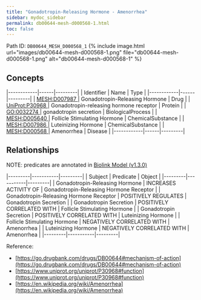 ```yaml
---
title: "Gonadotropin-Releasing Hormone - Amenorrhea"
sidebar: mydoc_sidebar
permalink: db00644-mesh-d000568-1.html
toc: false 
---
```



Path ID: `DB00644_MESH_D000568_1`
{% include image.html url="images/db00644-mesh-d000568-1.png" file="db00644-mesh-d000568-1.png" alt="db00644-mesh-d000568-1" %}

## Concepts

|------------|------|---------|
| Identifier | Name | Type    |
|------------|------|---------|
| <a href="https://identifiers.org/MESH:D007987">MESH:D007987 </a> | Gonadotropin-Releasing Hormone | Drug |
| <a href="https://identifiers.org/UniProt:P30968">UniProt:P30968 </a> | Gonadotropin-releasing hormone receptor | Protein |
| <a href="https://identifiers.org/GO:0032274">GO:0032274 </a> | gonadotropin secretion | BiologicalProcess |
| <a href="https://identifiers.org/MESH:D005640">MESH:D005640 </a> | Follicle Stimulating Hormone | ChemicalSubstance |
| <a href="https://identifiers.org/MESH:D007986">MESH:D007986 </a> | Luteinizing Hormone | ChemicalSubstance |
| <a href="https://identifiers.org/MESH:D000568">MESH:D000568 </a> | Amenorrhea | Disease |
|------------|------|---------|

## Relationships


NOTE: predicates are annotated in <a href="https://github.com/biolink/biolink-model/releases/tag/v1.3.0">Biolink Model (v1.3.0)</a>

|---------|-----------|---------|
| Subject | Predicate | Object  |
|---------|-----------|---------|
| Gonadotropin-Releasing Hormone | INCREASES ACTIVITY OF | Gonadotropin-Releasing Hormone Receptor |
| Gonadotropin-Releasing Hormone Receptor | POSITIVELY REGULATES | Gonadotropin Secretion |
| Gonadotropin Secretion | POSITIVELY CORRELATED WITH | Follicle Stimulating Hormone |
| Gonadotropin Secretion | POSITIVELY CORRELATED WITH | Luteinizing Hormone |
| Follicle Stimulating Hormone | NEGATIVELY CORRELATED WITH | Amenorrhea |
| Luteinizing Hormone | NEGATIVELY CORRELATED WITH | Amenorrhea |
|---------|-----------|---------|

Reference: 
  - [https://go.drugbank.com/drugs/DB00644#mechanism-of-action](https://go.drugbank.com/drugs/DB00644#mechanism-of-action)
  - [https://www.uniprot.org/uniprot/P30968#function](https://www.uniprot.org/uniprot/P30968#function)
  - [https://en.wikipedia.org/wiki/Amenorrhea](https://en.wikipedia.org/wiki/Amenorrhea)
